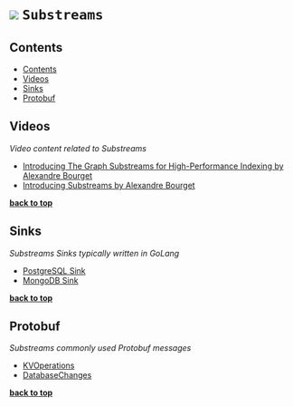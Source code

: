 <h1></a> <a href="https://awesome.re"><img src="https://awesome.re/badge-flat.svg" /></a> <a herf="https://substreams.streamingfast.io"><code>Substreams</code></h1>

## Contents

- [Contents](#contents)
- [Videos](#videos)
- [Sinks](#sinks)
- [Protobuf](#protobuf)

## Videos

 *Video content related to Substreams*

- [Introducing The Graph Substreams for High-Performance Indexing by Alexandre Bourget
](https://www.youtube.com/watch?v=K-nhC2FCB5k&t=506s)
- [Introducing Substreams by Alexandre Bourget](https://www.youtube.com/watch?v=qWxffTKpciU)

**[back to top](#contents)**

## Sinks

 *Substreams Sinks typically written in GoLang*

- [PostgreSQL Sink](https://github.com/streamingfast/substreams-sink-postgres)
- [MongoDB Sink](https://github.com/streamingfast/substreams-sink-mongodb)

**[back to top](#contents)**

## Protobuf

 *Substreams commonly used Protobuf messages*

- [KVOperations](https://github.com/streamingfast/substreams-sink-kv/blob/main/proto/substreams/sink/kv/v1/kv.proto)
- [DatabaseChanges](https://github.com/streamingfast/substreams-database-change/blob/develop/proto/substreams/sink/database/v1/database.proto)

**[back to top](#contents)**